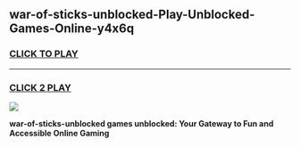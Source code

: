 
## war-of-sticks-unblocked-Play-Unblocked-Games-Online-y4x6q
<h3>
<a href="https://premium76.site?title=war-of-sticks-unblocked&ref=25A">CLICK TO PLAY</a></h3>
<hr>

<h3>
<a href="https://premium76.site?title=war-of-sticks-unblocked&ref=25A">CLICK 2 PLAY</a>
  
</h3>

<a href="https://premium76.site?title=war-of-sticks-unblocked&ref=25A"><img src="https://clearcache.store/games.png"></a>


**war-of-sticks-unblocked games unblocked: Your Gateway to Fun and Accessible Online Gaming**
